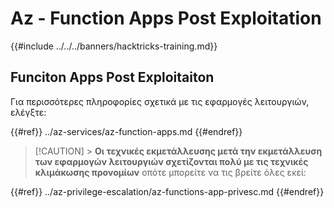 # Az - Function Apps Post Exploitation

{{#include ../../../banners/hacktricks-training.md}}

## Funciton Apps Post Exploitaiton

Για περισσότερες πληροφορίες σχετικά με τις εφαρμογές λειτουργιών, ελέγξτε:

{{#ref}}
../az-services/az-function-apps.md
{{#endref}}

> [!CAUTION] > **Οι τεχνικές εκμετάλλευσης μετά την εκμετάλλευση των εφαρμογών λειτουργιών σχετίζονται πολύ με τις τεχνικές κλιμάκωσης προνομίων** οπότε μπορείτε να τις βρείτε όλες εκεί:

{{#ref}}
../az-privilege-escalation/az-functions-app-privesc.md
{{#endref}}

